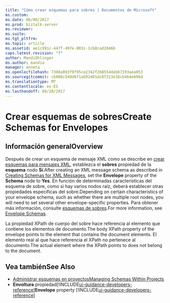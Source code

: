 ```yaml
---
title: "Cómo crear esquemas para sobres | Documentos de Microsoft"
ms.custom: 
ms.date: 06/08/2017
ms.prod: biztalk-server
ms.reviewer: 
ms.suite: 
ms.tgt_pltfrm: 
ms.topic: article
ms.assetid: ae1c991c-447f-497e-803c-1cb8cad2846b
caps.latest.revision: "7"
author: MandiOhlinger
ms.author: mandia
manager: anneta
ms.openlocfilehash: 7308a093f9f95ce2342f268554deb67193aea053
ms.sourcegitcommit: cb908c540d8f1a692d01dc8f313e16cb4b4e696d
ms.translationtype: MT
ms.contentlocale: es-ES
ms.lasthandoff: 09/20/2017
---
```

# <a name="create-schemas-for-envelopes"></a><span data-ttu-id="df1bb-102">Crear esquemas de sobres</span><span class="sxs-lookup"><span data-stu-id="df1bb-102">Create Schemas for Envelopes</span></span>

## <a name="overview"></a><span data-ttu-id="df1bb-103">Información general</span><span class="sxs-lookup"><span data-stu-id="df1bb-103">Overview</span></span>
<span data-ttu-id="df1bb-104">Después de crear un esquema de mensaje XML como se describe en [crear esquemas para mensajes XML](../core/how-to-create-schemas-for-xml-messages.md), establezca el **sobres** propiedad de la **esquema** nodo **Sí**.</span><span class="sxs-lookup"><span data-stu-id="df1bb-104">After creating an XML message schema as described in [Creating Schemas for XML Messages](../core/how-to-create-schemas-for-xml-messages.md), set the **Envelope** property of the **Schema** node to **Yes**.</span></span> <span data-ttu-id="df1bb-105">En función de determinadas características del esquema de sobre, como si hay varios nodos raíz, deberá establecer otras propiedades específicas del sobre.</span><span class="sxs-lookup"><span data-stu-id="df1bb-105">Depending on certain characteristics of your envelope schema, such as whether there are multiple root nodes, you will need to set several other envelope-specific properties.</span></span> <span data-ttu-id="df1bb-106">Para obtener más información, consulte [esquemas de sobres](../core/envelope-schemas.md).</span><span class="sxs-lookup"><span data-stu-id="df1bb-106">For more information, see [Envelope Schemas](../core/envelope-schemas.md).</span></span>  
  
 <span data-ttu-id="df1bb-107">La propiedad XPath de cuerpo del sobre hace referencia al elemento que contiene los elementos de documento.</span><span class="sxs-lookup"><span data-stu-id="df1bb-107">The body XPath property of the envelope points to the element that contains the document elements.</span></span> <span data-ttu-id="df1bb-108">El elemento real al que hace referencia el XPath no pertenece al documento.</span><span class="sxs-lookup"><span data-stu-id="df1bb-108">The actual element where the XPath points to does not belong to the document.</span></span>  
  
## <a name="see-also"></a><span data-ttu-id="df1bb-109">Vea también</span><span class="sxs-lookup"><span data-stu-id="df1bb-109">See Also</span></span>  
-  [<span data-ttu-id="df1bb-110">Administrar esquemas en proyectos</span><span class="sxs-lookup"><span data-stu-id="df1bb-110">Managing Schemas Within Projects</span></span>](../core/managing-schemas-within-projects.md)
-  <span data-ttu-id="df1bb-111">**Envoltura** propiedad[!INCLUDE[ui-guidance-developers-reference](../includes/ui-guidance-developers-reference.md)]</span><span class="sxs-lookup"><span data-stu-id="df1bb-111">**Envelope** property [!INCLUDE[ui-guidance-developers-reference](../includes/ui-guidance-developers-reference.md)]</span></span>